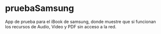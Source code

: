 pruebaSamsung
=============

App de prueba para el iBook de samsung, donde muestre que si funcionan los recursos de Audio, Video y PDF sin acceso a la red.

